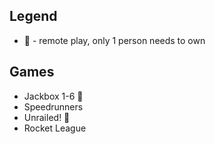 ## Legend
* 📡 - remote play, only 1 person needs to own


## Games
* Jackbox 1-6 📡
* Speedrunners
* Unrailed! 📡
* Rocket League
